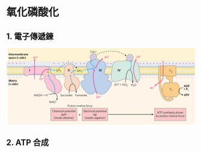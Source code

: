 # 氧化磷酸化

## 1. 電子傳遞鍊

<img src="04_%E6%B0%A7%E5%8C%96%E7%A3%B7%E9%85%B8%E5%8C%96.assets/image-20210908104842613.png" alt="image-20210908104842613" style="zoom:50%;" />



## 2. ATP 合成



